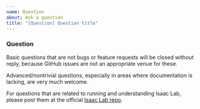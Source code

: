 ```yaml
---
name: Question
about: Ask a question
title: "[Question] Question title"
---
```


### Question

Basic questions that are not bugs or feature requests will be closed without reply, because GitHub issues are not an appropriate venue for these.

Advanced/nontrivial questions, especially in areas where documentation is lacking, are very much welcome.

For questions that are related to running and understanding Isaac Lab, please post them at the official [Isaac Lab repo](https://github.com/isaac-sim/IsaacLab).
